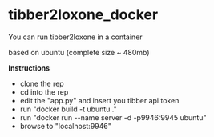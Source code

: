 # tibber2loxone_docker
You can run tibber2loxone in a container

based on ubuntu (complete size ~ 480mb)


<b>Instructions</b>

- clone the rep
- cd into the rep
- edit the "app.py" and insert you tibber api token
- run "docker build -t ubuntu ."
- run "docker run --name server -d -p9946:9945 ubuntu"
- browse to "localhost:9946"
 
